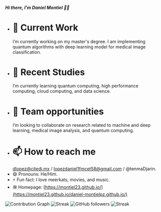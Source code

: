 ##### Hi there, I'm Daniel Montiel 🧑‍🎓

- # 🔭 Current Work
  I’m currently working on my master's degree. I am implementing quantum algorithms with deep learning model for medical image classification.
- # 🌱 Recent Studies
  I’m currently learning quantum computing, high performance computing, cloud computing, and data science.
- # 👯 Team opportunities
  I’m looking to collaborate on research related to machine and deep learning, medical image analysis, and quantum computing. 
- # 📫 How to reach me
  dlopez@citedi.mx / lopezdaniel1fmcet58@gmail.com / @tenmaDjarin.
- 😄 Pronouns: He/Him.
- ⚡ Fun fact: I love meerkats, movies, and music.
- 🕸️ Homepage: [https://montiel23.github.io/](https://montiel23.github.io/daniel-montielpz.github.io/)
  
![Contribution Graph](https://github.com/Montiel23)
![Streak](https://github-readme-streak-stats.herokuapp.com/?user=Montiel23)
![GitHub followers](https://img.shields.io/github/followers/Montiel23?label=Followers&style=social)
![Streak](https://img.shields.io/badge/Streak-100%20days-blue)

